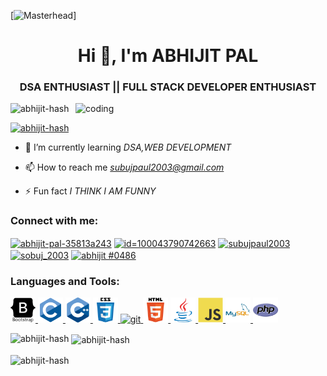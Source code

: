 [![Masterhead](https://mishpacha.com/wp-content/uploads/2022/07/So-You-Want-to-Be-a%E2%80%A6-Web-Developer-R.jpg)]
<h1 align="center">Hi 👋, I'm ABHIJIT PAL</h1>
<h3 align="center">DSA ENTHUSIAST || FULL STACK DEVELOPER ENTHUSIAST</h3>
<img align="right" alt="coding" width="400" src="https://www.lambdatest.com/resources/images/news24.gif">

<p align="left"> <img src="https://komarev.com/ghpvc/?username=abhijit-hash&label=Profile%20views&color=0e75b6&style=flat" alt="abhijit-hash" /> </p>

<p align="left"> <a href="https://github.com/ryo-ma/github-profile-trophy"><img src="https://github-profile-trophy.vercel.app/?username=abhijit-hash" alt="abhijit-hash" /></a> </p>

- 🌱 I’m currently learning *DSA,WEB DEVELOPMENT*

- 📫 How to reach me *subujpaul2003@gmail.com*

- ⚡ Fun fact *I THINK I AM FUNNY*

<h3 align="left">Connect with me:</h3>
<p align="left">
<a href="https://linkedin.com/in/abhijit-pal-35813a243" target="blank"><img align="center" src="https://raw.githubusercontent.com/rahuldkjain/github-profile-readme-generator/master/src/images/icons/Social/linked-in-alt.svg" alt="abhijit-pal-35813a243" height="30" width="40" /></a>
<a href="https://fb.com/id=100043790742663" target="blank"><img align="center" src="https://raw.githubusercontent.com/rahuldkjain/github-profile-readme-generator/master/src/images/icons/Social/facebook.svg" alt="id=100043790742663" height="30" width="40" /></a>
<a href="https://instagram.com/subujpaul2003" target="blank"><img align="center" src="https://raw.githubusercontent.com/rahuldkjain/github-profile-readme-generator/master/src/images/icons/Social/instagram.svg" alt="subujpaul2003" height="30" width="40" /></a>
<a href="https://www.leetcode.com/sobuj_2003" target="blank"><img align="center" src="https://raw.githubusercontent.com/rahuldkjain/github-profile-readme-generator/master/src/images/icons/Social/leet-code.svg" alt="sobuj_2003" height="30" width="40" /></a>
<a href="https://discord.gg/abhijit #0486" target="blank"><img align="center" src="https://raw.githubusercontent.com/rahuldkjain/github-profile-readme-generator/master/src/images/icons/Social/discord.svg" alt="abhijit #0486" height="30" width="40" /></a>
</p>

<h3 align="left">Languages and Tools:</h3>
<p align="left"> <a href="https://getbootstrap.com" target="_blank" rel="noreferrer"> <img src="https://raw.githubusercontent.com/devicons/devicon/master/icons/bootstrap/bootstrap-plain-wordmark.svg" alt="bootstrap" width="40" height="40"/> </a> <a href="https://www.cprogramming.com/" target="_blank" rel="noreferrer"> <img src="https://raw.githubusercontent.com/devicons/devicon/master/icons/c/c-original.svg" alt="c" width="40" height="40"/> </a> <a href="https://www.w3schools.com/cpp/" target="_blank" rel="noreferrer"> <img src="https://raw.githubusercontent.com/devicons/devicon/master/icons/cplusplus/cplusplus-original.svg" alt="cplusplus" width="40" height="40"/> </a> <a href="https://www.w3schools.com/css/" target="_blank" rel="noreferrer"> <img src="https://raw.githubusercontent.com/devicons/devicon/master/icons/css3/css3-original-wordmark.svg" alt="css3" width="40" height="40"/> </a> <a href="https://git-scm.com/" target="_blank" rel="noreferrer"> <img src="https://www.vectorlogo.zone/logos/git-scm/git-scm-icon.svg" alt="git" width="40" height="40"/> </a> <a href="https://www.w3.org/html/" target="_blank" rel="noreferrer"> <img src="https://raw.githubusercontent.com/devicons/devicon/master/icons/html5/html5-original-wordmark.svg" alt="html5" width="40" height="40"/> </a> <a href="https://www.java.com" target="_blank" rel="noreferrer"> <img src="https://raw.githubusercontent.com/devicons/devicon/master/icons/java/java-original.svg" alt="java" width="40" height="40"/> </a> <a href="https://developer.mozilla.org/en-US/docs/Web/JavaScript" target="_blank" rel="noreferrer"> <img src="https://raw.githubusercontent.com/devicons/devicon/master/icons/javascript/javascript-original.svg" alt="javascript" width="40" height="40"/> </a> <a href="https://www.mysql.com/" target="_blank" rel="noreferrer"> <img src="https://raw.githubusercontent.com/devicons/devicon/master/icons/mysql/mysql-original-wordmark.svg" alt="mysql" width="40" height="40"/> </a> <a href="https://www.php.net" target="_blank" rel="noreferrer"> <img src="https://raw.githubusercontent.com/devicons/devicon/master/icons/php/php-original.svg" alt="php" width="40" height="40"/> </a> </p>

<p><img align="left" src="https://github-readme-stats.vercel.app/api/top-langs?username=abhijit-hash&show_icons=true&locale=en&layout=compact" alt="abhijit-hash" /></p>

<p>&nbsp;<img align="center" src="https://github-readme-stats.vercel.app/api?username=abhijit-hash&show_icons=true&locale=en" alt="abhijit-hash" /></p>

<p><img align="center" src="https://github-readme-streak-stats.herokuapp.com/?user=abhijit-hash&" alt="abhijit-hash" /></p>
